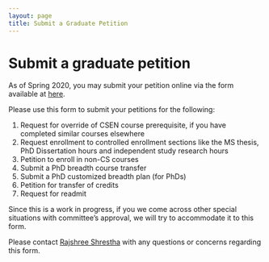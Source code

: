 ```yaml
---
layout: page
title: Submit a Graduate Petition
---
```

# Submit a graduate petition
As of Spring 2020, you may submit your petition online via the form available at [here](https://www.colorado.edu/cs/current-students/graduate-students/forms-policies).

Please use this form to submit your petitions for the following:
1.  Request for override of CSEN course prerequisite, if you have completed similar courses elsewhere
2.  Request enrollment to controlled enrollment sections like the MS thesis, PhD Dissertation hours and independent study research hours
3.  Petition to enroll in non-CS courses
4.  Submit a PhD breadth course transfer
5.  Submit a PhD customized breadth plan (for PhDs)
6.  Petition for transfer of credits
7.  Request for readmit

Since this is a work in progress, if you we come across other special situations with committee’s approval, we will try to accommodate it to this form.

Please contact [Rajshree Shrestha](mailto:rajshree.shrestha@colorado.edu) with any questions or concerns regarding this form.
